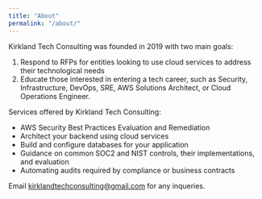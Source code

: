 ```yaml
---
title: "About"
permalink: "/about/"
---
```


Kirkland Tech Consulting was founded in 2019 with two main goals: 
1. Respond to RFPs for entities looking to use cloud services to address their technological needs
2. Educate those interested in entering a tech career, such as Security, Infrastructure, DevOps, SRE, AWS Solutions Architect, or Cloud Operations Engineer.

Services offered by Kirkland Tech Consulting:
* AWS Security Best Practices Evaluation and Remediation
* Architect your backend using cloud services
* Build and configure databases for your application
* Guidance on common SOC2 and NIST controls, their implementations, and evaluation 
* Automating audits required by compliance or business contracts 

Email kirklandtechconsulting@gmail.com for any inqueries. 